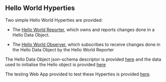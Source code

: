 ## Hello World Hyperties

Two simple Hello World Hyperties are provided:

- The [Hello World Reporter](HelloWorldReporter.hy.js), which owns and reports changes done in a Hello Data Object.

- The [Hello World Observer](HelloWorldObserver.hy.js), which subscribes to receive changes done in the Hello Data Object by the Hello World Reporter

The Hello Data Object json-schema descriptor is provided [here](HelloWorldDataSchema.ds.json) and the data used to initialise the Hello object is provided [here](hello.js)

The testing Web App provided to test these Hyperties is provided [here](../../examples/hello-world/readme.md).
